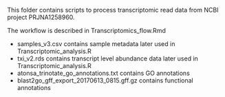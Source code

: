 This folder contains scripts to process transcriptomic read data from NCBI project PRJNA1258960.

The workflow is described in Transcriptomics_flow.Rmd


* samples_v3.csv contains sample metadata later used in Transcriptomic_analysis.R
* txi_v2.rds contains transcript level abundance data later used in Transcriptomic_analysis.R
* atonsa_trinotate_go_annotations.txt contains GO annotations
* blast2go_gff_export_20170613_0815.gff.gz contains functional annotations



